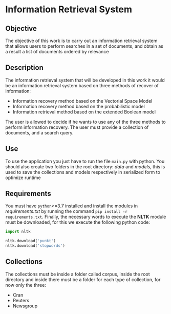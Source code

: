 # Information Retrieval System

## Objective

The objective of this work is to carry out an information retrieval system
that allows users to perform searches in a set of documents,
and obtain as a result a list of documents ordered by relevance

## Description

The information retrieval system that will be developed in this work
it would be an information retrieval system based on three methods of
recover of information:

- Information recovery method based on the Vectorial Space Model
- Information recovery method based on the probabilistic model
- Information retrieval method based on the extended Boolean model

The user is allowed to decide if he wants to use any of the three methods
to perform information recovery. The user must provide a collection of documents, and a search query.

## Use

To use the application you just have to run the file `main.py` with python. You should also create two folders in the root directory: *data* and *models*, this is used to save the collections and models respectively in serialized form to optimize runtime

## Requirements

You must have `python`>=3.7 installed and install the modules in *requirements.txt* by running the command `pip install -r requirements.txt`. Finally, the necessary words to execute the **NLTK** module must be downloaded, for this we execute the following python code:

```python
import nltk

nltk.download('punkt')
nltk.download('stopwords')
```

## Collections

The collections must be inside a folder called corpus, inside the root directory and inside there must be a folder for each type of collection, for now only the three:

- Cran
- Reuters
- Newsgroup
